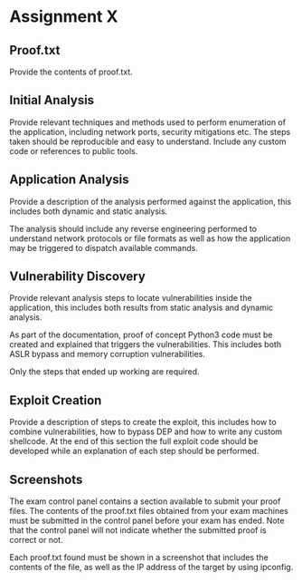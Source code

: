 
# Assignment X

## Proof.txt

Provide the contents of proof.txt.

## Initial Analysis

Provide relevant techniques and methods used to perform enumeration of the application, including network ports, security mitigations etc.
The steps taken should be reproducible and easy to understand.
Include any custom code or references to public tools.

## Application Analysis

Provide a description of the analysis performed against the application, this includes both dynamic and static analysis.

The analysis should include any reverse engineering performed to understand network protocols or file formats as well as how the application may be triggered to dispatch available commands.

## Vulnerability Discovery

Provide relevant analysis steps to locate vulnerabilities inside the application, this includes both results from static analysis and dynamic analysis.

As part of the documentation, proof of concept Python3 code must be created and explained that triggers the vulnerabilities.
This includes both ASLR bypass and memory corruption vulnerabilities.

Only the steps that ended up working are required.

## Exploit Creation

Provide a description of steps to create the exploit, this includes how to combine vulnerabilities, how to bypass DEP and how to write any custom shellcode.
At the end of this section the full exploit code should be developed while an explanation of each step should be performed.

## Screenshots

The exam control panel contains a section available to submit your proof files.
The contents of the proof.txt files obtained from your exam machines must be submitted in the control panel before your exam has ended.
Note that the control panel will not indicate whether the submitted proof is correct or not.

Each proof.txt found must be shown in a screenshot that includes the contents of the file, as well as the IP address of the target by using ipconfig.
